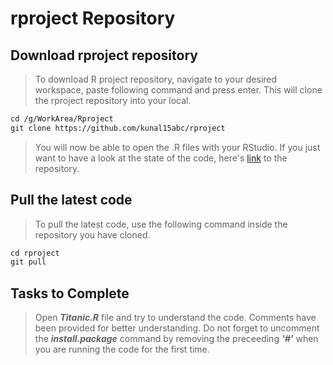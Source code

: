 # rproject Repository

## Download rproject repository
>To download R project repository, navigate to your desired workspace, paste following command and press enter. This will clone the rproject repository into your local.

```markdown
cd /g/WorkArea/Rproject
git clone https://github.com/kunal15abc/rproject
```
>You will now be able to open the .R files with your RStudio.
>If you just want to have a look at the state of the code, here's [link](https://github.com/kunal15abc/rproject) to the repository.

## Pull the latest code
>To pull the latest code, use the following command inside the repository you have cloned.

```markdown
cd rproject
git pull
```

## Tasks to Complete
>Open ___Titanic.R___ file and try to understand the code. Comments have been provided for better understanding. Do not forget to uncomment the ___install.package___ command by removing the preceeding ___'#'___ when you are running the code for the first time.
